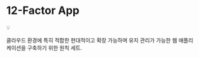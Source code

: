 # 12-Factor App

<aside>
💡

클라우드 환경에 특히 적합한 현대적이고 확장 가능하며 유지 관리가 가능한 웹 애플리케이션을 구축하기 위한 원칙 세트.

</aside>